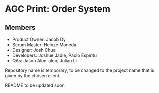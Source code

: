 # AGC Print: Order System

## Members
- Product Owner: Jacob Dy 
- Scrum Master: Heinze Moneda
- Designer: Josh Chua
- Developers: Joshue Jadie, Paolo Espiritu 
- QAs: Jason Alon-alon, Julian Li

Repository name is temporary, to be changed to the project name that is given by the chosen client. 

README to be updated soon
